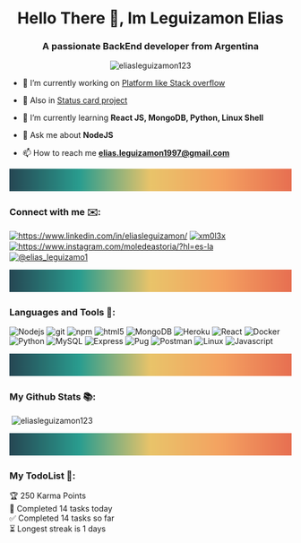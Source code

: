 <h1 align="center">Hello There 👋, Im Leguizamon Elias</h1>
<h3 align="center">A passionate BackEnd developer from Argentina</h3>

<p align="center"> <img src="https://komarev.com/ghpvc/?username=eliasleguizamon123&label=Profile%20views&color=0e75b6&style=flat" alt="eliasleguizamon123" /> </p>



- 🔭 I’m currently working on [Platform like Stack overflow](https://github.com/EliasLeguizamon123/lucaPlatform)

- 🔭 Also in [Status card project](https://github.com/EliasLeguizamon123/CredencialesCopitec)

- 🌱 I’m currently learning **React JS, MongoDB, Python, Linux Shell**

- 💬 Ask me about **NodeJS**

- 📫 How to reach me **elias.leguizamon1997@gmail.com**


<img src="https://raw.githubusercontent.com/EliasLeguizamon123/EliasLeguizamon123/main/Public/mySeparator.png" alt="postman" width="100%" height="40"/>

<h3 align="left">Connect with me ✉️:</h3>
<p align="left">
<a href="https://linkedin.com/in/https://www.linkedin.com/in/eliasleguizamon/" target="blank"><img align="center" src="https://cdn.jsdelivr.net/npm/simple-icons@3.0.1/icons/linkedin.svg" alt="https://www.linkedin.com/in/eliasleguizamon/" height="30" width="40" /></a>
<a href="https://stackoverflow.com/users/xm0l3x" target="blank"><img align="center" src="https://cdn.jsdelivr.net/npm/simple-icons@3.0.1/icons/stackoverflow.svg" alt="xm0l3x" height="30" width="40" /></a>
<a href="https://instagram.com/https://www.instagram.com/moledeastoria/?hl=es-la" target="blank"><img align="center" src="https://cdn.jsdelivr.net/npm/simple-icons@3.0.1/icons/instagram.svg" alt="https://www.instagram.com/moledeastoria/?hl=es-la" height="30" width="40" /></a>
<a href="https://www.hackerearth.com/@elias_leguizamo1" target="blank"><img align="center" src="https://cdn.jsdelivr.net/npm/simple-icons@3.1.0/icons/hackerearth.svg" alt="@elias_leguizamo1" height="30" width="40" /></a>
</p>

<img src="https://raw.githubusercontent.com/EliasLeguizamon123/EliasLeguizamon123/main/Public/mySeparator.png" alt="postman" width="100%" height="40"/>

<h3 align="left">Languages and Tools 🔣:</h3>

<p>
  <img alt="Nodejs" src="https://img.shields.io/badge/-Nodejs-43853d?style=flat-square&logo=Node.js&logoColor=white" />
  <img alt="git" src="https://img.shields.io/badge/-Git-F05032?style=flat-square&logo=git&logoColor=white" />
  <img alt="npm" src="https://img.shields.io/badge/-NPM-CB3837?style=flat-square&logo=npm&logoColor=white" />
  <img alt="html5" src="https://img.shields.io/badge/-HTML5-E34F26?style=flat-square&logo=html5&logoColor=white" />
  <img alt="MongoDB" src="https://img.shields.io/badge/-MongoDB-13aa52?style=flat-square&logo=mongodb&logoColor=white" />
  <img alt="Heroku" src="https://img.shields.io/badge/-Heroku-430098?style=flat-square&logo=heroku&logoColor=white" />
  <img alt="React" src="https://img.shields.io/badge/-React-45b8d8?style=flat-square&logo=react&logoColor=white" />
  <img alt="Docker" src="https://img.shields.io/badge/-Docker-46a2f1?style=flat-square&logo=docker&logoColor=white" />  
  <img alt="Python" src="https://img.shields.io/badge/-Python-3776AB?style=flat-square&logo=python&logoColor=white" />
  <img alt="MySQL" src="https://img.shields.io/badge/-MySQL-4479A1?style=flat-square&logo=MySQL&logoColor=white" />
  <img alt="Express" src="https://img.shields.io/badge/-Express-a3a3a3?style=flat-square&logo=express&logoColor=white" />
  <img alt="Pug" src="https://img.shields.io/badge/-Pug-805137?style=flat-square&logo=pug&logoColor=white" />
  <img alt="Postman" src="https://img.shields.io/badge/-Postman-f06213?style=flat-square&logo=postman&logoColor=white" />
  <img alt="Linux" src="https://img.shields.io/badge/-Linux-000000?style=flat-square&logo=linux&logoColor=white" />
  <img alt="Javascript" src="https://img.shields.io/badge/-Javascript-f2d200?style=flat-square&logo=javascript&logoColor=white" />
  
</p>

<img src="https://raw.githubusercontent.com/EliasLeguizamon123/EliasLeguizamon123/main/Public/mySeparator.png" alt="postman" width="100%" height="40"/>

<h3 align="left">My Github Stats 📚:</h3>

<p>&nbsp;<img align="center" src="https://github-readme-stats.vercel.app/api?username=eliasleguizamon123&show_icons=true&theme=kacho_ga" alt="eliasleguizamon123" /></p>

<img src="https://raw.githubusercontent.com/EliasLeguizamon123/EliasLeguizamon123/main/Public/mySeparator.png" alt="postman" width="100%" height="40"/>

<h3 align="left">My TodoList 📑:</h3>

<!-- TODO-IST:START -->
🏆  250 Karma Points           
🌸  Completed 14 tasks today           
✅  Completed 14 tasks so far           
⏳  Longest streak is 1 days
<!-- TODO-IST:END -->
